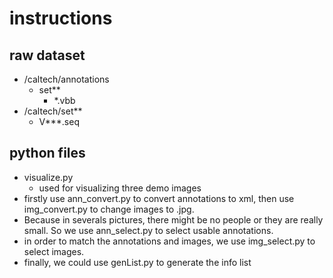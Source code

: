 # instructions
## raw dataset
* /caltech/annotations 
    * set**
        * *.vbb
* /caltech/set**
    * V***.seq
## python files
* visualize.py
    * used for visualizing three demo images
* firstly use ann_convert.py to convert annotations to xml, then use img_convert.py to change images to .jpg. 
* Because in severals pictures, there might be no people or they are really small. So we use ann_select.py to select usable annotations.
* in order to match the annotations and images, we use img_select.py to select images.
* finally, we could use genList.py to generate the info list